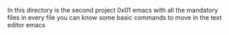 In this directory is the second project 0x01 emacs with all the mandatory files
in every file you can know some basic commands to move in the text editor emacs
